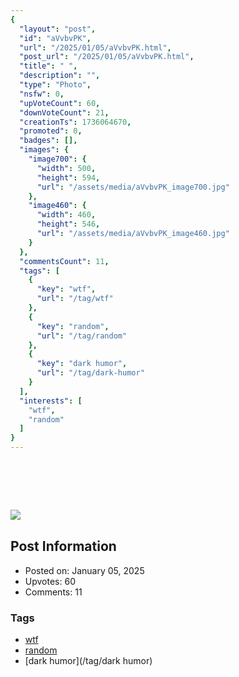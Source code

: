 ```yaml
---
{
  "layout": "post",
  "id": "aVvbvPK",
  "url": "/2025/01/05/aVvbvPK.html",
  "post_url": "/2025/01/05/aVvbvPK.html",
  "title": " ",
  "description": "",
  "type": "Photo",
  "nsfw": 0,
  "upVoteCount": 60,
  "downVoteCount": 21,
  "creationTs": 1736064670,
  "promoted": 0,
  "badges": [],
  "images": {
    "image700": {
      "width": 500,
      "height": 594,
      "url": "/assets/media/aVvbvPK_image700.jpg"
    },
    "image460": {
      "width": 460,
      "height": 546,
      "url": "/assets/media/aVvbvPK_image460.jpg"
    }
  },
  "commentsCount": 11,
  "tags": [
    {
      "key": "wtf",
      "url": "/tag/wtf"
    },
    {
      "key": "random",
      "url": "/tag/random"
    },
    {
      "key": "dark humor",
      "url": "/tag/dark-humor"
    }
  ],
  "interests": [
    "wtf",
    "random"
  ]
}
---
```


#  

![ ](/assets/media/aVvbvPK_image700.jpg)

## Post Information

- Posted on: January 05, 2025
- Upvotes: 60
- Comments: 11

### Tags

- [wtf](/tag/wtf)
- [random](/tag/random)
- [dark humor](/tag/dark humor)
